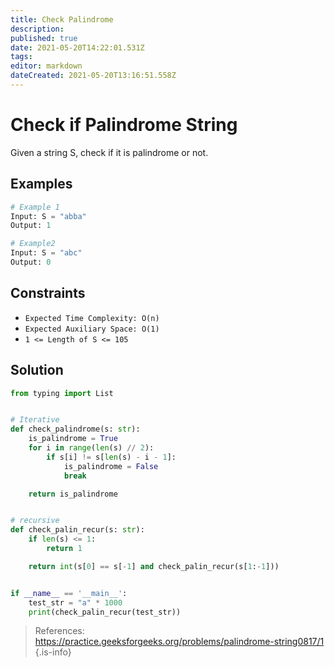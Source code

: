 ```yaml
---
title: Check Palindrome
description: 
published: true
date: 2021-05-20T14:22:01.531Z
tags: 
editor: markdown
dateCreated: 2021-05-20T13:16:51.558Z
---
```


# Check if Palindrome String
Given a string S, check if it is palindrome or not.

## Examples
```python
# Example 1
Input: S = "abba"
Output: 1

# Example2
Input: S = "abc" 
Output: 0
```

## Constraints
* `Expected Time Complexity: O(n) `
* `Expected Auxiliary Space: O(1)` 
* `1 <= Length of S <= 105`

## Solution
```python
from typing import List


# Iterative
def check_palindrome(s: str):
    is_palindrome = True
    for i in range(len(s) // 2):
        if s[i] != s[len(s) - i - 1]:
            is_palindrome = False
            break

    return is_palindrome


# recursive
def check_palin_recur(s: str):
    if len(s) <= 1:
        return 1

    return int(s[0] == s[-1] and check_palin_recur(s[1:-1]))


if __name__ == '__main__':
    test_str = "a" * 1000
    print(check_palin_recur(test_str))

```
> References: https://practice.geeksforgeeks.org/problems/palindrome-string0817/1
{.is-info}
